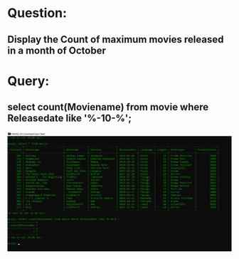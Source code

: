 # Question:
## Display the Count of maximum movies released in a month of October
# Query:
## select count(Moviename) from movie where Releasedate like '%-10-%';

![Alt Text](https://github.com/PS99003576/MySQL/blob/main/Query_12.png)<br />
